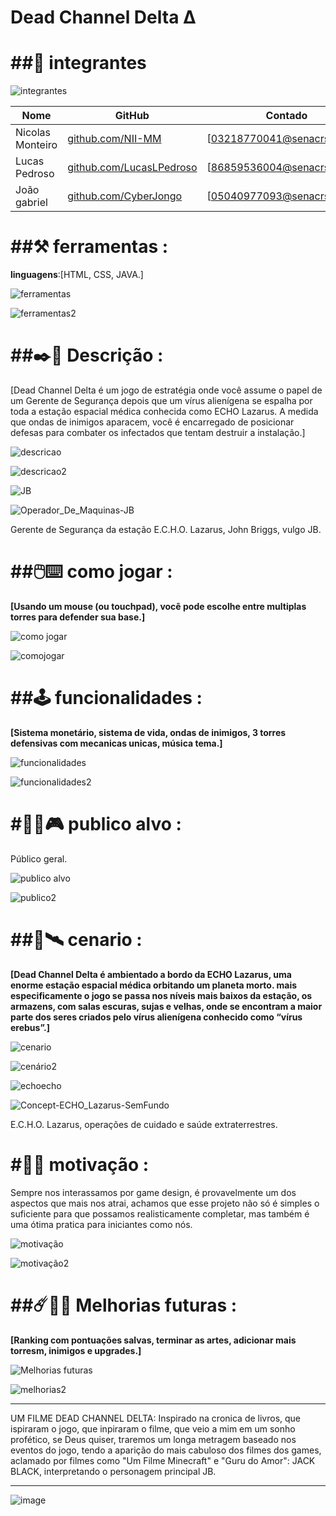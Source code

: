 <H1>Dead Channel Delta Δ</h1>

<H1>##👥 integrantes</H1> 

![integrantes](https://github.com/user-attachments/assets/6b5adb3e-276a-48ce-84a6-5d1d2659a1dc)



|Nome            |GitHub                                                      |Contado                     |
|----------------|------------------------------------------------------------|----------------------------|
|Nicolas Monteiro|[github.com/NII-MM](https://githun.com/NII-MM)              |[03218770041@senacrs.edu.br]|
|Lucas Pedroso   |[github.com/LucasLPedroso](https://github.com/LucasLPedroso)|[86859536004@senacrs.edu.br]|
|João gabriel    |[github.com/CyberJongo](https://github.com/CyberJongo)      |[05040977093@senacrs.edu.br]|



<H1>##⚒️ ferramentas : </h1>

**linguagens**:[HTML, CSS, JAVA.]

![ferramentas](https://github.com/user-attachments/assets/26d647d6-ce9b-485c-bbac-23a497fd8f52)

![ferramentas2](https://github.com/user-attachments/assets/8c6a4beb-d9e9-406c-9abe-dda382de5308)


<H1>##✒️📜 Descrição :</h1>

[Dead Channel Delta é um jogo de estratégia onde você assume o papel de um Gerente de Segurança depois que um vírus alienígena se espalha por toda a estação espacial médica conhecida como ECHO Lazarus. A medida que ondas de inimigos aparacem, você é encarregado de posicionar defesas para combater os infectados que tentam destruir a instalação.]

![descricao](https://github.com/user-attachments/assets/d132857b-2ef5-4e46-99be-ae236501983a)

![descricao2](https://github.com/user-attachments/assets/2e537fce-d92a-4dc2-b31d-05d1339fa045)

![JB](https://github.com/user-attachments/assets/6d1f590d-1e3e-4d38-8b13-7b47e7e71a91)




![Operador_De_Maquinas-JB](https://github.com/user-attachments/assets/bb3900c0-1644-4151-bf42-63cb3d8fece2)

Gerente de Segurança da estação E.C.H.O. Lazarus, John Briggs, vulgo JB.

<H1>##🖱️⌨️ como jogar :</h1>

**[Usando um mouse (ou touchpad), você pode escolhe entre multiplas torres para defender sua base.]**

![como jogar](https://github.com/user-attachments/assets/4a954ca7-ca8a-4619-b447-cd912f0ad6a9)

![comojogar](https://github.com/user-attachments/assets/205980b9-455d-4152-9240-e2249bbf83cf)



<H1>##🕹️ funcionalidades :</h1>

**[Sistema monetário, sistema de vida, ondas de inimigos, 3 torres defensivas com mecanicas unicas, música tema.]**

![funcionalidades](https://github.com/user-attachments/assets/ea895c00-c376-495b-9afa-b872f82d4eeb)

![funcionalidades2](https://github.com/user-attachments/assets/0026d4fd-b62a-48ae-92a4-799a2c6e42f9)


<H1>#🧍‍♂️🎮 publico alvo :</h1>

Público geral.

![publico alvo](https://github.com/user-attachments/assets/259fd288-9274-4685-906f-81c1dcd3314a)

![publico2](https://github.com/user-attachments/assets/f027254b-5a8a-46d9-a2da-e2b5d78f2f5f)


<H1>##🌌🛰️ cenario : </h1>

**[Dead Channel Delta é ambientado a bordo da ECHO Lazarus, uma enorme estação espacial médica orbitando um planeta morto. mais especificamente o jogo se passa nos níveis mais baixos da estação, os armazens, com salas escuras, sujas e velhas, onde se encontram a maior parte dos seres criados pelo vírus alienígena conhecido como “vírus erebus”.]**

![cenario](https://github.com/user-attachments/assets/8192b691-1db9-426f-97f5-69fe74fc2ce9)

![cenário2](https://github.com/user-attachments/assets/2d1c0b2e-6f20-402d-b4b5-86593300c5b9)


![echoecho](https://github.com/user-attachments/assets/855b549e-4fec-4c7a-87d0-dc03cf603ada)


![Concept-ECHO_Lazarus-SemFundo](https://github.com/user-attachments/assets/133a8e37-bc02-41a8-9c26-f20c1608cc2a)


E.C.H.O. Lazarus, operações de cuidado e saúde extraterrestres.

<H1>#👾✊ motivação :</h1>

Sempre nos interassamos por game design, é provavelmente um dos aspectos que mais nos atrai, achamos que esse projeto não só é simples o suficiente para que possamos realisticamente completar, mas também é uma ótima pratica para iniciantes como nós.


![motivação](https://github.com/user-attachments/assets/75e6f227-fb5e-485f-b465-f5a6405be86f)

![motivação2](https://github.com/user-attachments/assets/86124b12-4bd4-486a-aadb-076ba763e659)


<H1>##☄️🤖🚀 Melhorias futuras : </h1>

**[Ranking com pontuações salvas, terminar as artes, adicionar mais torresm, inimigos e upgrades.]**


![Melhorias futuras](https://github.com/user-attachments/assets/cf7d6db4-9675-49cb-affc-ec0778380e8f)

![melhorias2](https://github.com/user-attachments/assets/065b69db-ce7b-415d-90b9-71aff1b13507)

--------------------------------------------------------------------------------------------------------
UM FILME DEAD CHANNEL DELTA:
Inspirado na cronica de livros, que ispiraram o jogo, que inpiraram o filme, que veio a mim em um sonho profético, se Deus quiser, traremos um longa metragem baseado nos eventos do jogo, tendo a aparição do mais cabuloso dos filmes dos games, aclamado por filmes como "Um Filme Minecraft" e "Guru do Amor": JACK BLACK, interpretando o personagem principal JB.

--------------------------------------------------------------------------------------------------------------------------------------------------------
   ![image](https://github.com/user-attachments/assets/17b33919-0b48-472d-9b65-54c82c83dfe9) 

